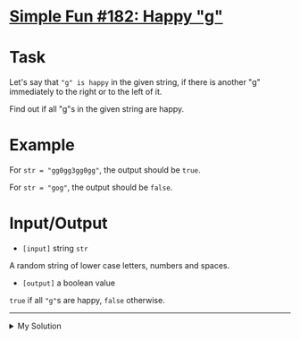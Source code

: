 # [Simple Fun #182: Happy "g"](https://www.codewars.com/kata/58bcd27b7288983803000002)

# Task

Let's say that `"g" is happy` in the given string, if there is another "g" immediately to the right or to the left of it.

Find out if all "g"s in the given string are happy.

# Example

For `str = "gg0gg3gg0gg"`, the output should be `true`.

For `str = "gog"`, the output should be `false`.

# Input/Output

- `[input]` string `str`

A random string of lower case letters, numbers and spaces.

- `[output]` a boolean value

`true` if all `"g"`s are happy, `false` otherwise.

---

<details><summary>My Solution</summary>

```js
function gHappy(str) {
  for (let i = 0; i < str.length; i++) {
    if (str[i] === 'g') {
      if (str[i - 1] !== 'g' && str[i + 1] !== 'g') return false
    }
  }

  return true
}
```

</details>
